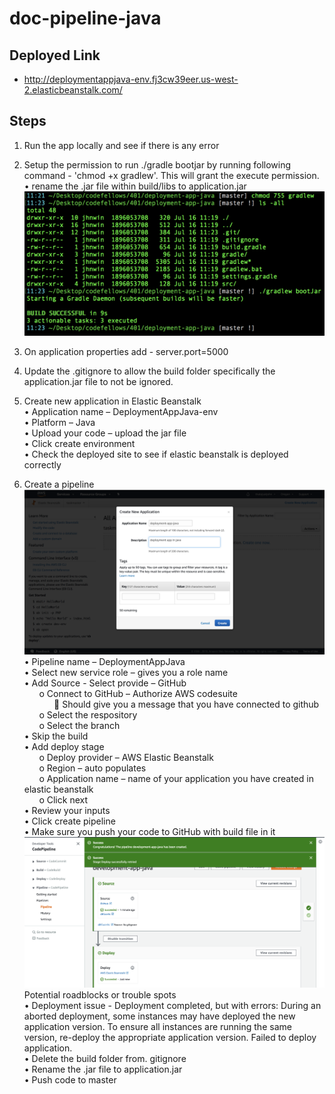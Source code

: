 # doc-pipeline-java

## Deployed Link
- http://deploymentappjava-env.fj3cw39eer.us-west-2.elasticbeanstalk.com/

## Steps
1. Run the app locally and see if there is any error
2. Setup the permission to run ./gradle bootjar by running following command - 'chmod +x gradlew'. This will grant the execute permission.\
•	rename the .jar file within build/libs to application.jar  
![image](https://github.com/rjbrons/doc-pipeline-java/blob/master/asserts/Screen%20Shot%202019-07-16%20at%2011.28.53%20AM.png)
3. On application properties add -  server.port=5000
4. Update the .gitignore to allow the build folder specifically the application.jar file to not be ignored.

5. Create new application in Elastic Beanstalk <br/>
•	Application name – DeploymentAppJava-env<br/>
•	Platform – Java<br/>
•	Upload your code – upload the jar file<br/>
•	Click create environment<br/>
•	Check the deployed site to see if elastic beanstalk is deployed correctly<br/>

6. Create a pipeline<br> 
![image](https://github.com/rjbrons/doc-pipeline-java/blob/master/asserts/Screen%20Shot%202019-07-16%20at%2011.30.36%20AM.png)
•	Pipeline name – DeploymentAppJava<br/>
•	Select new service role – gives you a role name<br/>
•	Add Source - Select provide – GitHub<br/>
&nbsp;&nbsp;&nbsp;&nbsp;&nbsp;&nbsp;o   Connect to GitHub – Authorize AWS codesuite<br>
&nbsp;&nbsp;&nbsp;&nbsp;&nbsp;&nbsp;&nbsp;&nbsp;&nbsp;&nbsp;&nbsp;&nbsp;	Should give you a message that you have connected to github<br>
&nbsp;&nbsp;&nbsp;&nbsp;&nbsp;&nbsp;o	Select the respository<br>
&nbsp;&nbsp;&nbsp;&nbsp;&nbsp;&nbsp;o	Select the branch<br>
•	Skip the build<br>
•	Add deploy stage<br>
&nbsp;&nbsp;&nbsp;&nbsp;&nbsp;&nbsp;o	Deploy provider – AWS Elastic Beanstalk<br>
&nbsp;&nbsp;&nbsp;&nbsp;&nbsp;&nbsp;o	Region – auto populates<br>
&nbsp;&nbsp;&nbsp;&nbsp;&nbsp;&nbsp;o	Application name – name of your application you have created in elastic beanstalk<br>
&nbsp;&nbsp;&nbsp;&nbsp;&nbsp;&nbsp;o	Click next<br>
•	Review your inputs<br>
•	Click create pipeline<br>
•	Make sure you push your code to GitHub with build file in it
![image](https://github.com/rjbrons/doc-pipeline-java/blob/master/asserts/Screen%20Shot%202019-07-16%20at%2012.01.05%20PM.png)
Potential roadblocks or trouble spots<br> 
•	Deployment issue - Deployment completed, but with errors: During an aborted deployment, some instances may have deployed the new application version. To ensure all instances are running the same version, re-deploy the appropriate application version. Failed to deploy application.<br>
•	Delete the build folder from. gitignore<br>
•	Rename the .jar file to application.jar<br>
•	Push code to master<br>


